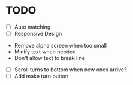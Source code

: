 # TODO
- [ ] Auto matching
- [ ] Responsive Design
 - Remove alpha screen when too small
 - Minify text when needed
 - Don't allow text to break line
- [ ] Scroll turns to bottom when new ones arrive?
- [ ] Add make turn button
